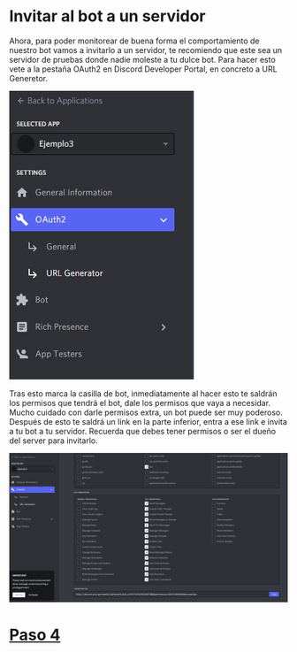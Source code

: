# Invitar al bot a un servidor

Ahora, para poder monitorear de buena forma el comportamiento de nuestro bot vamos a invitarlo a un servidor, te recomiendo que este sea un servidor de pruebas donde nadie moleste a tu dulce bot.
Para hacer esto vete a la pestaña OAuth2 en Discord Developer Portal, en concreto a URL Generetor. 

![paso3.1](https://github.com/VictorFloresJuarez/Bots-de-Discord/blob/main/Recursos/paso3.1.png?raw=true)

Tras esto marca la casilla de bot, inmediatamente al hacer esto te saldrán los permisos que tendrá el bot, dale los permisos que vaya a necesidar. Mucho cuidado con darle permisos extra, un bot puede ser muy poderoso.
Después de esto te saldrá un link en la parte inferior, entra a ese link e invita a tu bot a tu servidor. Recuerda que debes tener permisos o ser el dueño del server para invitarlo.

![paso3.2](https://github.com/VictorFloresJuarez/Bots-de-Discord/blob/main/Recursos/paso3.2.png?raw=true)


# [Paso 4](https://github.com/VictorFloresJuarez/Bots-de-Discord/blob/main/Documentaci%C3%B3n/Crear%20proyecto%20en%20replit.md)
